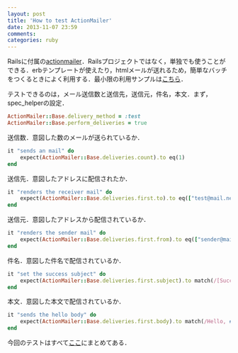 ```yaml
---
layout: post
title: 'How to test ActionMailer'
date: 2013-11-07 23:59
comments: 
categories: ruby
---
```


Railsに付属の[actionmailer](https://github.com/rails/rails/tree/master/actionmailer)．Railsプロジェクトではなく，単独でも使うことができる．erbテンプレートが使えたり，htmlメールが送れるため，簡単なバッチをつくるときによく利用する．最小限の利用サンプルは[こちら](https://github.com/tcnksm/snippets/tree/master/ruby/actionmailer)．

テストできるのは，メール送信数と送信先，送信元，件名，本文．まず，spec_helperの設定．

``` ruby
ActionMailer::Base.delivery_method = :test
ActionMailer::Base.perform_deliveries = true
```

送信数．意図した数のメールが送られているか．

``` ruby
it "sends an mail" do
    expect(ActionMailer::Base.deliveries.count).to eq(1)
end
```

送信先．意図したアドレスに配信されたか．

``` ruby
it "renders the receiver mail" do
    expect(ActionMailer::Base.deliveries.first.to).to eq(["test@mail.net"])
end
```

送信元．意図したアドレスから配信されているか．

``` ruby
it "renders the sender mail" do
    expect(ActionMailer::Base.deliveries.first.from).to eq(["sender@mail.net"])
end
```

件名．意図した件名で配信されているか．

``` ruby
it "set the success subject" do
    expect(ActionMailer::Base.deliveries.first.subject).to match(/[Success]/)
end
```

本文．意図した本文で配信されているか．

``` ruby
it "sends the hello body" do
    expect(ActionMailer::Base.deliveries.first.body).to match(/Hello, #{user}./)
end
```

今回のテストはすべて[ここ](https://github.com/tcnksm/snippets/tree/master/ruby/actionmailer/spec)にまとめてある．
